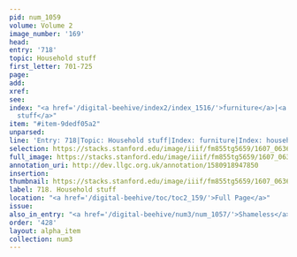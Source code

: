 ```yaml
---
pid: num_1059
volume: Volume 2
image_number: '169'
head:
entry: '718'
topic: Household stuff
first_letter: 701-725
page:
add:
xref:
see:
index: "<a href='/digital-beehive/index2/index_1516/'>furniture</a>|<a href='/digital-beehive/index2/index_1851/'>household
  stuff</a>"
item: "#item-9dedf05a2"
unparsed:
line: 'Entry: 718|Topic: Household stuff|Index: furniture|Index: household stuff|#item-9dedf05a2'
selection: https://stacks.stanford.edu/image/iiif/fm855tg5659/1607_0636/378,2845,2915,293/full/0/default.jpg
full_image: https://stacks.stanford.edu/image/iiif/fm855tg5659/1607_0636/full/full/0/default.jpg
annotation_uri: http://dev.llgc.org.uk/annotation/1580918947850
insertion:
thumbnail: https://stacks.stanford.edu/image/iiif/fm855tg5659/1607_0636/378,2845,600,180/250,/0/default.jpg
label: 718. Household stuff
location: "<a href='/digital-beehive/toc/toc2_159/'>Full Page</a>"
issue:
also_in_entry: "<a href='/digital-beehive/num3/num_1057/'>Shameless</a>|<a href='/digital-beehive/num3/num_1058/'>Piece</a>"
order: '428'
layout: alpha_item
collection: num3
---
```

